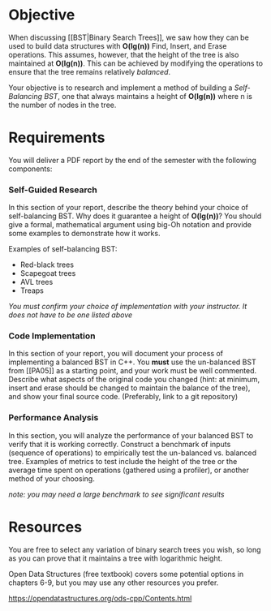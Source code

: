 
# Objective

When discussing [[BST|Binary Search Trees]], we saw how they can be used to build data structures with **O(lg(n))** Find, Insert, and Erase operations. This assumes, however, that the height of the tree is also maintained at **O(lg(n))**. This can be achieved by modifying the operations to ensure that the tree remains relatively _balanced_.

Your objective is to research and implement a method of building a _Self-Balancing BST_, one that always maintains a height of **O(lg(n))** where n is the number of nodes in the tree.

# Requirements

You will deliver a PDF report by the end of the semester with the following components:

### Self-Guided Research

In this section of your report, describe the theory behind your choice of self-balancing BST. Why does it guarantee a height of **O(lg(n))**? You should give a formal, mathematical argument using big-Oh notation and provide some examples to demonstrate how it works.

Examples of self-balancing BST:
* Red-black trees
* Scapegoat trees
* AVL trees
* Treaps

_You must confirm your choice of implementation with your instructor. It does not have to be one listed above_

### Code Implementation

In this section of your report, you will document your process of implementing a balanced BST in C++. You **must** use the un-balanced BST from [[PA05]] as a starting point, and your work must be well commented.
Describe what aspects of the original code you changed (hint: at minimum, insert and erase should be changed to maintain the balance of the tree), and show your final source code. (Preferably, link to a git repository)

### Performance Analysis

In this section, you will analyze the performance of your balanced BST to verify that it is working correctly. Construct a benchmark of inputs (sequence of operations) to empirically test the un-balanced vs. balanced tree. Examples of metrics to test include the height of the tree or the average time spent on operations (gathered using a profiler), or another method of your choosing.

_note: you may need a large benchmark to see significant results_

# Resources

You are free to select any variation of binary search trees you wish, so long as you can prove that it maintains a tree with logarithmic height.

Open Data Structures (free textbook) covers some potential options in chapters 6-9, but you may use any other resources you prefer.

https://opendatastructures.org/ods-cpp/Contents.html